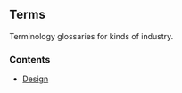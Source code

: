 ## Terms

Terminology glossaries for kinds of industry.

### Contents

- [Design](./docs/design.md) 
